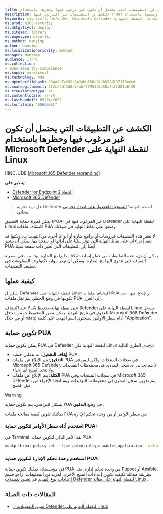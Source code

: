 ```yaml
---
title: الكشف عن التطبيقات التي يحتمل أن تكون غير مرغوب فيها وحظرها باستخدام Microsoft Defender لنقطة النهاية على Linux
description: الكشف عن التطبيقات غير المرغوب فيها (PUA) ومنعها باستخدام Microsoft Defender لنقطة النهاية على Linux.
keywords: microsoft، defender، Microsoft Defender لنقطة النهاية، linux، pua، pus
ms.prod: m365-security
ms.mktglfcycl: deploy
ms.sitesec: library
ms.pagetype: security
ms.author: dansimp
author: dansimp
ms.localizationpriority: medium
manager: dansimp
audience: ITPro
ms.collection:
- m365-security-compliance
ms.topic: conceptual
ms.technology: mde
ms.openlocfilehash: 004a9d7af09e8a2abb656c29db558d797173edcd
ms.sourcegitcommit: 612ce4d15d8a2fdbf7795393b50af477d81b6139
ms.translationtype: MT
ms.contentlocale: ar-SA
ms.lasthandoff: 05/24/2022
ms.locfileid: "65663591"
---
```

# <a name="detect-and-block-potentially-unwanted-applications-with-microsoft-defender-for-endpoint-on-linux"></a>الكشف عن التطبيقات التي يحتمل أن تكون غير مرغوب فيها وحظرها باستخدام Microsoft Defender لنقطة النهاية على Linux

[!INCLUDE [Microsoft 365 Defender rebranding](../../includes/microsoft-defender.md)]


**ينطبق على:**
- [Defender for Endpoint الخطة 2](https://go.microsoft.com/fwlink/p/?linkid=2154037)
- [Microsoft 365 Defender](https://go.microsoft.com/fwlink/?linkid=2118804)

> هل تريد تجربة Defender لنقطة النهاية؟ [التسجيل للحصول على إصدار تجريبي مجاني.](https://signup.microsoft.com/create-account/signup?products=7f379fee-c4f9-4278-b0a1-e4c8c2fcdf7e&ru=https://aka.ms/MDEp2OpenTrial?ocid=docs-wdatp-investigateip-abovefoldlink)

يمكن لميزة حماية التطبيق (PUA) غير المرغوب فيها في Defender لنقطة النهاية على Linux اكتشاف ملفات PUA ومنعها على نقاط النهاية في شبكتك.

لا تعتبر هذه التطبيقات فيروسات أو برامج ضارة أو أنواعا أخرى من التهديدات، ولكنها قد تنفذ إجراءات على نقاط النهاية التي تؤثر سلبا على أدائها أو استخدامها. يمكن أن يشير PUA أيضا إلى التطبيقات التي تعتبر ذات سمعة سيئة.

يمكن أن تزيد هذه التطبيقات من خطر إصابة شبكتك بالبرامج الضارة، وتتسبب في صعوبة التعرف على عدوى البرامج الضارة، ويمكن أن تهدر موارد تكنولوجيا المعلومات في تنظيف التطبيقات.

## <a name="how-it-works"></a>كيفية عملها

يمكن ل Defender لنقطة النهاية على Linux اكتشاف ملفات PUA والإبلاغ عنها. عند تكوينها في وضع الحظر، يتم نقل ملفات PUA إلى العزل.

عند اكتشاف PUA على نقطة نهاية، يحتفظ Defender لنقطة النهاية على Linux بسجل للعدوى في تاريخ التهديد. يمكن تصور المحفوظات من مدخل Microsoft 365 Defender أو من خلال `mdatp` أداة سطر الأوامر. سيحتوي اسم التهديد على كلمة "Application".

## <a name="configure-pua-protection"></a>تكوين حماية PUA

يمكن تكوين حماية PUA في Defender لنقطة النهاية على Linux بإحدى الطرق التالية:

- **إيقاف التشغيل**: تم تعطيل حماية PUA.
- **التدقيق**: يتم الإبلاغ عن ملفات PUA في سجلات المنتجات، ولكن ليس في Microsoft 365 Defender. لا يتم تخزين أي سجل للعدوى في محفوظات التهديدات ولا يتخذ المنتج أي إجراء.
- **الكتلة**: يتم الإبلاغ عن ملفات PUA في سجلات المنتجات وفي Microsoft 365 Defender. يتم تخزين سجل العدوى في محفوظات التهديدات ويتم اتخاذ الإجراء من قبل المنتج.

> [!WARNING]
> بشكل افتراضي، يتم تكوين حماية PUA في وضع **التدقيق** .

يمكنك تكوين كيفية معالجة ملفات PUA من سطر الأوامر أو من وحدة تحكم الإدارة.

### <a name="use-the-command-line-tool-to-configure-pua-protection"></a>استخدم أداة سطر الأوامر لتكوين حماية PUA:

في Terminal، نفذ الأمر التالي لتكوين حماية PUA:

```bash
mdatp threat policy set --type potentially_unwanted_application --action [off|audit|block]
```

### <a name="use-the-management-console-to-configure-pua-protection"></a>استخدم وحدة تحكم الإدارة لتكوين حماية PUA:

في مؤسستك، يمكنك تكوين حماية PUA من وحدة تحكم إدارة، مثل Puppet أو Ansible، بطريقة مماثلة لكيفية تكوين إعدادات المنتج الأخرى. لمزيد من المعلومات، راجع قسم [إعدادات نوع التهديد](linux-preferences.md#threat-type-settings) في [تعيين تفضيلات Defender لنقطة النهاية على مقالة Linux](linux-preferences.md) .

## <a name="related-articles"></a>المقالات ذات الصلة

- [تعيين التفضيلات ل Defender لنقطة النهاية على Linux](linux-preferences.md)
